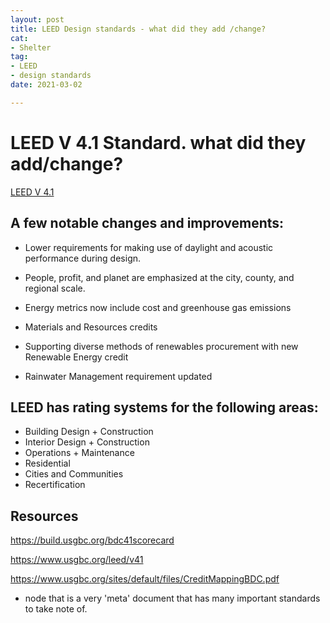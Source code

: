 ```yaml
---
layout: post
title: LEED Design standards - what did they add /change?
cat:
- Shelter
tag:
- LEED
- design standards
date: 2021-03-02

---
```

LEED V 4.1 Standard. what did they add/change?
=============================================

[LEED V 4.1](https://www.usgbc.org/leed/v41)



## A few notable changes and improvements:

- Lower requirements for making use of daylight and acoustic performance during design.

- People, profit, and planet are emphasized at the city, county, and regional scale.

- Energy metrics now include cost and greenhouse gas emissions

- Materials and Resources credits 

- Supporting diverse methods of renewables procurement with new Renewable Energy credit

- Rainwater Management requirement updated


## LEED has rating systems for the following areas: 

- Building Design + Construction
- Interior Design + Construction
- Operations + Maintenance
- Residential
- Cities and Communities
- Recertification

## Resources

https://build.usgbc.org/bdc41scorecard

https://www.usgbc.org/leed/v41

https://www.usgbc.org/sites/default/files/CreditMappingBDC.pdf
   - node that is a very 'meta' document that has many important standards to take note of.

